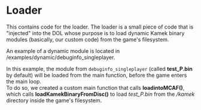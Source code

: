 # Loader

This contains code for the loader. The loader is a small piece of code that is "injected" into the DOL whose purpose is to load dynamic Kamek binary modules (basically, our custom code) from the game's filesystem.

An example of a dynamic module is located in /examples/dynamic/debuginfo_singleplayer.

In this example, the module from `debuginfo_singleplayer` (called **test_P.bin** by default) will be loaded from the main function, before the game enters the main loop.</br>
To do so, we created a custom main function that calls **loadintoMCAF()**, which calls **loadKamekBinaryFromDisc()** to load *test_P.bin* from the */kamek* directory inside the game's filesystem.